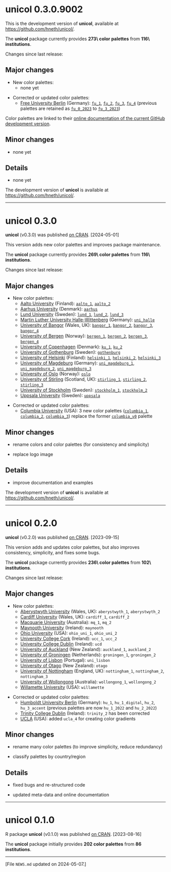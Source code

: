 
# unicol 0.3.0.9002

<!-- Development version:  --> 

This is the development version of **unicol**, available at <https://github.com/hneth/unicol/>. 

The **unicol** package currently provides **273\ color palettes** from **116\ institutions**. 

<!-- Log of changes: --> 

Changes since last release: 


<!-- Major changes: --> 

## Major changes

- New color palettes: 
    - none yet


<!-- Corrections and updates: --> 

- Corrected or updated color palettes: 
    - [Free University Berlin](https://www.fu-berlin.de/en/index.html) (Germany):
    [`fu_1`](https://hneth.github.io/unicol/dev/reference/fu_1.html), 
    [`fu_2`](https://hneth.github.io/unicol/dev/reference/fu_2.html), 
    [`fu_3`](https://hneth.github.io/unicol/dev/reference/fu_3.html), 
    [`fu_4`](https://hneth.github.io/unicol/dev/reference/fu_4.html) 
    (previous palettes are retained as 
    [`fu_0_2023`](https://hneth.github.io/unicol/dev/reference/fu_0_2023.html) 
    to [`fu_3_2023`](https://hneth.github.io/unicol/dev/reference/fu_3_2023.html))  


<!-- Note: --> 

Color palettes are linked to their [online documentation of the current GitHub development version](https://hneth.github.io/unicol/dev/).


<!-- Minor changes: --> 

## Minor changes 

- none yet


<!-- Details:  --> 

## Details 

- none yet


<!-- Development version:  --> 

The development version of **unicol** is available at <https://github.com/hneth/unicol/>. 


<!-- Published versions (on CRAN): --> 

------ 


# unicol 0.3.0

**unicol** (v0.3.0) was published [on CRAN](https://CRAN.R-project.org/package=unicol). [2024-05-01] 

This version adds new color palettes and improves package maintenance.

The **unicol** package currently provides **269\ color palettes** from **116\ institutions**. 


<!-- Log of changes: --> 

Changes since last release: 

<!-- Major changes: --> 

## Major changes 

<!-- Additions: --> 

- New color palettes: 
    - [Aalto University](https://www.aalto.fi/fi) (Finland): 
    [`aalto_1`](https://hneth.github.io/unicol/dev/reference/aalto_1.html), 
    [`aalto_2`](https://hneth.github.io/unicol/dev/reference/aalto_2.html) 
    - [Aarhus University](https://www.au.dk) (Denmark): 
    [`aarhus`](https://hneth.github.io/unicol/dev/reference/aarhus.html) 
    - [Lund University](https://www.lu.se) (Sweden): 
    [`lund_1`](https://hneth.github.io/unicol/dev/reference/lund_1.html), 
    [`lund_2`](https://hneth.github.io/unicol/dev/reference/lund_2.html), 
    [`lund_3`](https://hneth.github.io/unicol/dev/reference/lund_3.html)
    - [Martin Luther University Halle-Wittenberg](https://www.uni-halle.de) (Germany):
    [`uni_halle`](https://hneth.github.io/unicol/dev/reference/uni_halle.html)
    - [University of Bangor](https://www.bangor.ac.uk) (Wales, UK): 
    [`bangor_1`](https://hneth.github.io/unicol/dev/reference/bangor_1.html),
    [`bangor_2`](https://hneth.github.io/unicol/dev/reference/bangor_2.html),
    [`bangor_3`](https://hneth.github.io/unicol/dev/reference/bangor_3.html),
    [`bangor_4`](https://hneth.github.io/unicol/dev/reference/bangor_4.html)
    - [University of Bergen](https://www.uib.no) (Norway): 
    [`bergen_1`](https://hneth.github.io/unicol/dev/reference/bergen_1.html), 
    [`bergen_2`](https://hneth.github.io/unicol/dev/reference/bergen_2.html), 
    [`bergen_3`](https://hneth.github.io/unicol/dev/reference/bergen_3.html), 
    [`bergen_4`](https://hneth.github.io/unicol/dev/reference/bergen_4.html) 
    - [University of Copenhagen](https://www.ku.dk) (Denmark): 
    [`ku_1`](https://hneth.github.io/unicol/dev/reference/ku_1.html), 
    [`ku_2`](https://hneth.github.io/unicol/dev/reference/ku_2.html) 
    - [University of Gothenburg](https://www.gu.se) (Sweden): 
    [`gothenburg`](https://hneth.github.io/unicol/dev/reference/gothenburg.html) 
    - [University of Helsinki](https://www.helsinki.fi) (Finland): 
    [`helsinki_1`](https://hneth.github.io/unicol/dev/reference/helsinki_1.html), 
    [`helsinki_2`](https://hneth.github.io/unicol/dev/reference/helsinki_2.html), 
    [`helsinki_3`](https://hneth.github.io/unicol/dev/reference/helsinki_3.html) 
    - [University of Magdeburg](https://www.ovgu.de) (Germany): 
    [`uni_magdeburg_1`](https://hneth.github.io/unicol/dev/reference/uni_magdeburg_1.html),
    [`uni_magdeburg_2`](https://hneth.github.io/unicol/dev/reference/uni_magdeburg_2.html),
    [`uni_magdeburg_3`](https://hneth.github.io/unicol/dev/reference/uni_magdeburg_3.html)
    - [University of Oslo](https://www.uio.no) (Norway): 
    [`oslo`](https://hneth.github.io/unicol/dev/reference/oslo.html) 
    - [University of Stirling](https://www.stir.ac.uk) (Scotland, UK): 
    [`stirling_1`](https://hneth.github.io/unicol/dev/reference/stirling_1.html),
    [`stirling_2`](https://hneth.github.io/unicol/dev/reference/stirling_2.html),
    [`stirling_3`](https://hneth.github.io/unicol/dev/reference/stirling_3.html) 
    - [University of Stockholm](https://www.su.se) (Sweden): 
    [`stockholm_1`](https://hneth.github.io/unicol/dev/reference/stockholm_1.html),
    [`stockholm_2`](https://hneth.github.io/unicol/dev/reference/stockholm_2.html) 
    - [Uppsala University](https://www.uu.se) (Sweden): 
    [`uppsala`](https://hneth.github.io/unicol/dev/reference/uppsala.html) 


<!-- Corrections and updates: --> 

- Corrected or updated color palettes: 
    - [Columbia University](https://www.columbia.edu) (USA): 3 new color palettes 
    ([`columbia_1`](https://hneth.github.io/unicol/dev/reference/columbia_1.html),
    [`columbia_2`](https://hneth.github.io/unicol/dev/reference/columbia_2.html),
    [`columbia_3`](https://hneth.github.io/unicol/dev/reference/columbia_3.html)) replace the former 
    [`columbia_v0`](https://hneth.github.io/unicol/dev/reference/columbia_v0.html) palette    



<!-- Minor changes: --> 

## Minor changes 

- rename colors and color palettes (for consistency and simplicity)

- replace logo image 


<!-- Details:  --> 

## Details 

- improve documentation and examples


<!-- Development version:  --> 

The development version of **unicol** is available at <https://github.com/hneth/unicol/>. 


<!-- Older versions: --> 

------ 

# unicol 0.2.0

**unicol** (v0.2.0) was published [on CRAN](https://CRAN.R-project.org/package=unicol). [2023-09-15] 

This version adds and updates color palettes, but also improves consistency, simplicity, and fixes some bugs. 

The **unicol** package currently provides **236\ color palettes** from **102\ institutions**. 

<!-- Log of changes: --> 

Changes since last release: 

<!-- Major changes: --> 

## Major changes 

- New color palettes: 
    - [Aberystwyth University](https://aber.ac.uk/en/) (Wales, UK): `aberystwyth_1`, `aberystwyth_2`  
    - [Cardiff University](https://www.cardiff.ac.uk) (Wales, UK): `cardiff_1`, `cardiff_2`
    - [Macquarie University](https://www.mq.edu.au) (Australia): `mq_1`, `mq_2`
    - [Maynooth University](https://www.maynoothuniversity.ie) (Ireland): `maynooth`
    - [Ohio University](https://www.ohio.edu) (USA): `ohio_uni_1`, `ohio_uni_2` 
    - [University College Cork](https://www.ucc.ie) (Ireland): `ucc_1`, `ucc_2`
    - [University College Dublin](https://www.ucd.ie) (Ireland): `ucd` 
    - [University of Auckland](https://www.auckland.ac.nz/en.html) (New Zealand): `auckland_1`, `auckland_2` 
    - [University of Groningen](https://www.rug.nl) (Netherlands): `groningen_1`, `groningen_2` 
    - [University of Lisbon](https://www.ulisboa.pt) (Portugal): `uni_lisbon` 
    - [University of Otago](https://www.otago.ac.nz) (New Zealand): `otago` 
    - [University of Nottingham](https://www.nottingham.ac.uk) (England, UK): `nottingham_1`, `nottingham_2`, `nottingham_3`
    - [University of Wollongong](https://www.uow.edu.au) (Australia): `wollongong_1`, `wollongong_2` 
    - [Willamette University](https://willamette.edu) (USA): `willamette` 

<!-- Corrections and updates: --> 

- Corrected or updated color palettes: 
    - [Humboldt University Berlin](https://www.hu-berlin.de) (Germany):
    `hu_1`, `hu_1_digital`, `hu_2`, `hu_3_accent` (previous palettes are now `hu_1_2022` and `hu_2_2022`) 
    - [Trinity College Dublin](https://www.tcd.ie) (Ireland): `trinity_2` has been corrected 
    - [UCLA](https://www.ucla.edu) (USA): added `ucla_4` for creating color gradients 
    

<!-- Minor changes: --> 

## Minor changes 

- rename many color palettes (to improve simplicity, reduce redundancy)

- classify palettes by country/region 


<!-- Details:  --> 

## Details 

- fixed bugs and re-structured code

- updated meta-data and online documentation


------ 

# unicol 0.1.0

R package **unicol** (v0.1.0) was published [on CRAN](https://CRAN.R-project.org/package=unicol). [2023-08-16] 

The **unicol** package initially provides **202 color palettes** from **86 institutions**. 


<!-- Footer:  --> 

---------- 

[File `NEWS.md` updated on 2024-05-07.]

<!-- eof. -->
